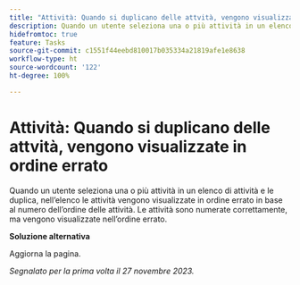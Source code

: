 ```yaml
---
title: "Attività: Quando si duplicano delle attvità, vengono visualizzate in ordine errato"
description: Quando un utente seleziona una o più attività in un elenco di attività e le duplica, nell’elenco le attività vengono visualizzate in ordine errato in base al numero dell’ordine delle attività. Le attività sono numerate correttamente, ma vengono visualizzate nell’ordine errato. È disponibile una soluzione alternativa.”
hidefromtoc: true
feature: Tasks
source-git-commit: c1551f44eebd810017b035334a21819afe1e8638
workflow-type: ht
source-wordcount: '122'
ht-degree: 100%

---
```



# Attività: Quando si duplicano delle attvità, vengono visualizzate in ordine errato

Quando un utente seleziona una o più attività in un elenco di attività e le duplica, nell’elenco le attività vengono visualizzate in ordine errato in base al numero dell’ordine delle attività. Le attività sono numerate correttamente, ma vengono visualizzate nell’ordine errato.

**Soluzione alternativa**

Aggiorna la pagina.

_Segnalato per la prima volta il 27 novembre 2023._
